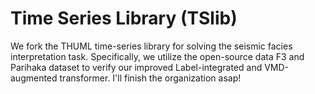 # Time Series Library (TSlib)
We fork the THUML time-series library for solving the seismic facies interpretation task. Specifically, we utilize the open-source data F3 and Parihaka dataset to verify our improved Label-integrated and VMD-augmented transformer.
I'll finish the organization asap!
<!-- ## Usage

1. Install Python 3.8. For convenience, execute the following command.

```
pip install -r requirements.txt
```

2. Prepare Data. You can obtain the well pre-processed datasets from [[Google Drive]](XXXX) 

<p align="center">
<img src=".\pic\dataset.png" height = "200" alt="" align=center />
</p>

3. Train and evaluate model. We provide the experiment scripts for seismic classification using various models:

```
# classification
bash ./scripts/classification/TimesNet.sh
```

4. Develop your own model.

- Add the model file to the folder `./models`. You can follow the `./models/Transformer.py`.
- Include the newly added model in the `Exp_Basic.model_dict` of  `./exp/exp_basic.py`.
- Create the corresponding scripts under the folder `./scripts`.

## Acknowledgement

We appreciate the THUML for this project : https://github.com/thuml/Time-Series-Library -->
